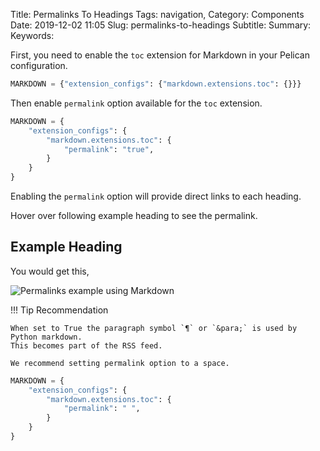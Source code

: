 Title: Permalinks To Headings
Tags: navigation,
Category: Components
Date: 2019-12-02 11:05
Slug: permalinks-to-headings
Subtitle:
Summary:
Keywords:

First, you need to enable the `toc` extension for Markdown in your Pelican configuration.

```python
MARKDOWN = {"extension_configs": {"markdown.extensions.toc": {}}}
```

Then enable `permalink` option available for the `toc` extension.

```python
MARKDOWN = {
    "extension_configs": {
        "markdown.extensions.toc": {
            "permalink": "true",
        }
    }
}
```

Enabling the `permalink` option will provide direct links to each heading.

Hover over following example heading to see the permalink.

## Example Heading

You would get this,

![Permalinks example using Markdown]({static}/images/elegant-theme-toc-permalinks.png)

!!! Tip Recommendation

    When set to True the paragraph symbol `¶` or `&para;` is used by Python markdown.
    This becomes part of the RSS feed.

    We recommend setting permalink option to a space.

```python
MARKDOWN = {
    "extension_configs": {
        "markdown.extensions.toc": {
            "permalink": " ",
        }
    }
}
```
